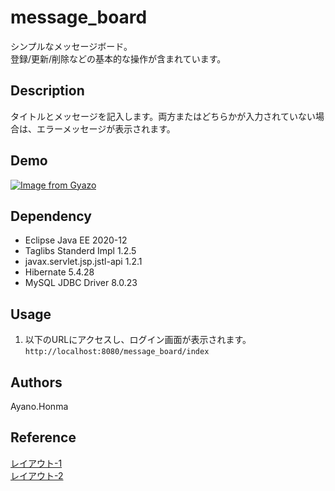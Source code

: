 # message_board
シンプルなメッセージボード。<br>
登録/更新/削除などの基本的な操作が含まれています。

## Description
タイトルとメッセージを記入します。両方またはどちらかが入力されていない場合は、エラーメッセージが表示されます。<br>

## Demo
[![Image from Gyazo](https://i.gyazo.com/d9ba909796eedee42384d5050bf47577.gif)](https://gyazo.com/309bf71e357947d0fba4de8d9670b657)

## Dependency
- Eclipse Java EE 2020-12
- Taglibs Standerd Impl 1.2.5
- javax.servlet.jsp.jstl-api 1.2.1
- Hibernate 5.4.28
- MySQL JDBC Driver 8.0.23

## Usage
1. 以下のURLにアクセスし、ログイン画面が表示されます。<br>
``http://localhost:8080/message_board/index``

## Authors
Ayano.Honma

## Reference
[レイアウト-1](https://0edition.net/archives/1448)<br>
[レイアウト-2](https://saruwakakun.com/html-css/reference/buttons)<br>
